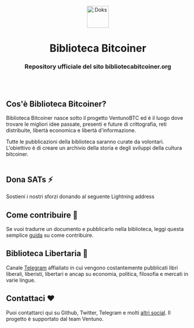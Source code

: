 <p align="center">
  <a href="https://bibliotecabitcoiner.org/">
    <img alt="Doks" src="https://bibliotecabitcoiner.org/favicon.ico" width="60">
  </a>
</p>

<h1 align="center">
  Biblioteca Bitcoiner
</h1>

<h3 align="center">
  Repository ufficiale del sito bibliotecabitcoiner.org 
</h3><br><br>

## Cos'è Biblioteca Bitcoiner?

Biblioteca Bitcoiner nasce sotto il progetto VentunoBTC ed è il luogo dove trovare le migliori idee passate, presenti e future di crittografia, reti distribuite, libertà economica e libertà d'informazione.

Tutte le pubblicazioni della biblioteca saranno curate da volontari. L'obiettivo è di creare un archivio della storia e degli sviluppi della cultura bitcoiner.<br><br>

## Dona SATs ⚡️

Sostieni i nostri sforzi donando al seguente Lightning address


## Come contribuire 🤝

Se vuoi tradurre un documento e pubblicarlo nella biblioteca, leggi questa semplice <a href="https://github.com/ventunobtc/bibliotecabitcoiner/blob/master/HOW_HELP.md">guida</a> su come contribuire.


## Biblioteca Libertaria 🗽

Canale [Telegram](https://t.me/librilibertari) affialiato in cui vengono costantemente pubblicati libri liberali, liberisti, libertari e ancap su economia, politica, filosofia e mercati in varie lingue.


## Contattaci ❤️

Puoi contattarci qui su Github, Twitter, Telegram e molti [altri social](https://linktr.ee/ventunobtc). Il progetto è supportato dal team Ventuno.

